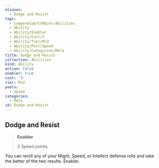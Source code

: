 ```yaml
---
aliases:
  - Dodge and Resist
tags:
  - Compendium/CSRD/en/Abilities
  - Ability
  - Ability/Enabler
  - Ability/Cost/3
  - Ability/Tier/Mid
  - Ability/Pool/Speed
  - Ability/Categories/Meta
title: Dodge and Resist
collection: Abilities
kind: Ability
action: false
enabler: true
cost: '3'
tier: Mid
pools:
  - Speed
categories:
  - Meta
id: Dodge-and-Resist
---
```

## Dodge and Resist    
>**Enabler**    
>3 Speed points  
    
You can reroll any of your Might, Speed, or Intellect defense rolls and take the better of the two results. Enabler.
